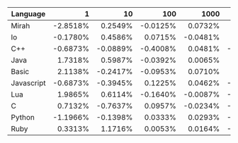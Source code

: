 | Language | 1 | 10 | 100 | 1000 | 10000 | 100000 |
| --- |  ---:| ---:| ---:| ---:| ---:| ---:|
| Mirah | -2.8518% | 0.2549% | -0.0125% | 0.0732% | 0.0181% | 0.0004% |
| Io | -0.1780% | 0.4586% | 0.0715% | -0.0481% | 0.0221% | N.A. |
| C++ | -0.6873% | -0.0889% | -0.4008% | 0.0481% | -0.0048% | 0.0013% |
| Java | 1.7318% | 0.5987% | -0.0392% | 0.0065% | 0.0142% | -0.0027% |
| Basic | 2.1138% | -0.2417% | -0.0953% | 0.0710% | 0.0351% | 0.0053% |
| Javascript | -0.6873% | -0.3945% | 0.1225% | 0.0462% | -0.0123% | -0.0040% |
| Lua | 1.9865% | 0.6114% | -0.1640% | -0.0087% | -0.0066% | -0.0057% |
| C | 0.7132% | -0.7637% | 0.0957% | -0.0234% | -0.0144% | -0.0020% |
| Python | -1.1966% | -0.1398% | 0.0333% | 0.0293% | -0.0083% | 0.0001% |
| Ruby | 0.3313% | 1.1716% | 0.0053% | 0.0164% | -0.0123% | 0.0003% |
